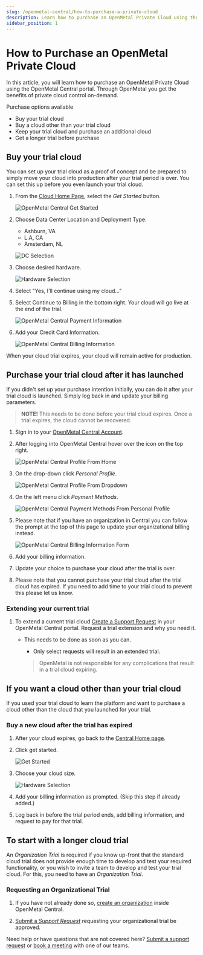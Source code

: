 ```yaml
---
slug: /openmetal-central/how-to-purchase-a-private-cloud
description: Learn how to purchase an OpenMetal Private Cloud using the OpenMetal Central portal. Get the benefits of private cloud control on-demand.
sidebar_position: 1
---
```


# How to Purchase an OpenMetal Private Cloud

In this article, you will learn how to purchase an OpenMetal Private Cloud using
the OpenMetal Central portal. Through OpenMetal you get the benefits of private
cloud control on-demand.

Purchase options available

- Buy your trial cloud
- Buy a cloud other than your trial cloud
- Keep your trial cloud and purchase an additional cloud
- Get a longer trial before purchase

## Buy your trial cloud

You can set up your trial cloud as a proof of concept and be prepared to
simply move your cloud into production after your trial period is over. You
can set this up before you even launch your trial cloud.

1. From the [Cloud Home Page](https://central.openmetal.io/clouds), select the
   _Get Started_ button.

    ![OpenMetal Central Get Started](images/getstartedbutton.png)

1. Choose Data Center Location and Deployment Type.
   - Ashburn, VA
   - L.A, CA
   - Amsterdam, NL
  
    ![DC Selection](images/choosedc.png)

1. Choose desired hardware.

    ![Hardware Selection](images/serversize.png)

1. Select "Yes, I'll continue using my cloud..."

1. Select Continue to Billing in the bottom right. Your cloud will go live at
   the end of the trial.

    ![OpenMetal Central Payment Information](images/purchase4.png)

1. Add your Credit Card Information.

    ![OpenMetal Central Billing Information](images/purchase5.png)

When your cloud trial expires, your cloud will remain active for production.

## Purchase your trial cloud after it has launched

If you didn't set up your purchase intention initially, you can do it after your
trial cloud is launched. Simply log back in and update your billing parameters.

> **NOTE!** This needs to be done before your trial cloud expires. Once a trial
> expires, the cloud cannot be recovered.

1. Sign in to your [OpenMetal Central Account](https://central.openmetal.io/auth/sign-in).

1. After logging into OpenMetal Central hover over the icon on the top right.

    ![OpenMetal Central Profile From Home](images/purchase1.png)

1. On the drop-down click _Personal Profile_.

    ![OpenMetal Central Profile From Dropdown](images/purchase2.png)

1. On the left menu click _Payment Methods_.

    ![OpenMetal Central Payment Methods From Personal Profile](images/purchase8.png)

1. Please note that if you have an organization in Central you can follow the
   prompt at the top of this page to update your organizational billing instead.

    ![OpenMetal Central Billing Information Form](images/purchase7.png)

1. Add your billing information.

1. Update your choice to purchase your cloud after the trial is over.

1. Please note that you cannot purchase your trial cloud after the trial cloud
   has expired. If you need to add time to your trial cloud to prevent this
   please let us know.

### Extending your current trial

1. To extend a current trial cloud [Create a Support Request](https://openmetal.io/docs/manuals/openmetal-central/creating-a-support-request)
   in your OpenMetal Central portal. Request a trial extension and why you need
   it.

    - This needs to be done as soon as you can.
  
        - Only select requests will result in an extended trial.
  
        > OpenMetal is not responsible for any complications that result in a
            trial cloud expiring.

## If you want a cloud other than your trial cloud

If you used your trial cloud to learn the platform and want to purchase a cloud
other than the cloud that you launched for your trial.

### Buy a new cloud after the trial has expired

1. After your cloud expires, go back to the [Central Home page](https://central.openmetal.io/clouds).

1. Click get started.

    ![Get Started](images/purchase6.png)

1. Choose your cloud size.

    ![Hardware Selection](images/purchase3.png)

1. Add your billing information as prompted. (Skip this step if already added.)

1. Log back in before the trial period ends, add billing information, and
   request to pay for that trial.

## To start with a longer cloud trial

An _Organization Trial_ is required if you know up-front that the standard
cloud trial does not provide enough time to develop and test your required
functionality, or you wish to invite a team to develop and test your trial
cloud. For this, you need to have an _Organization Trial_.

### Requesting an Organizational Trial

1. If you have not already done so, [create an organization](creating-an-organization.md)
   inside OpenMetal Central.

2. [Submit a _Support Request_](creating-a-support-request.md) requesting your
   organizational trial be approved.

Need help or have questions that are not covered here? [Submit a support request](creating-a-support-request.md)
or [book a meeting](https://openmetal.io/schedule-meeting/) with one of our teams.
